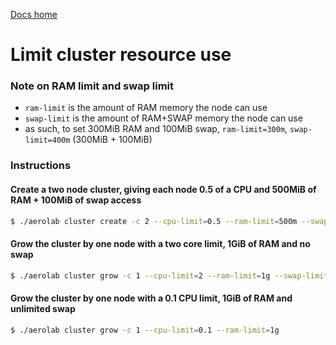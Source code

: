 [Docs home](../../../README.md)

# Limit cluster resource use


### Note on RAM limit and swap limit

* `ram-limit` is the amount of RAM memory the node can use
* `swap-limit` is the amount of RAM+SWAP memory the node can use
* as such, to set 300MiB RAM and 100MiB swap, `ram-limit=300m`, `swap-limit=400m` (300MiB + 100MiB)

### Instructions

#### Create a two node cluster, giving each node 0.5 of a CPU and 500MiB of RAM + 100MiB of swap access
```bash
$ ./aerolab cluster create -c 2 --cpu-limit=0.5 --ram-limit=500m --swap-limit=600m
```

#### Grow the cluster by one node with a two core limit, 1GiB of RAM and no swap
```bash
$ ./aerolab cluster grow -c 1 --cpu-limit=2 --ram-limit=1g --swap-limit=1g
```

#### Grow the cluster by one node with a 0.1 CPU limit, 1GiB of RAM and unlimited swap
```bash
$ ./aerolab cluster grow -c 1 --cpu-limit=0.1 --ram-limit=1g
```
